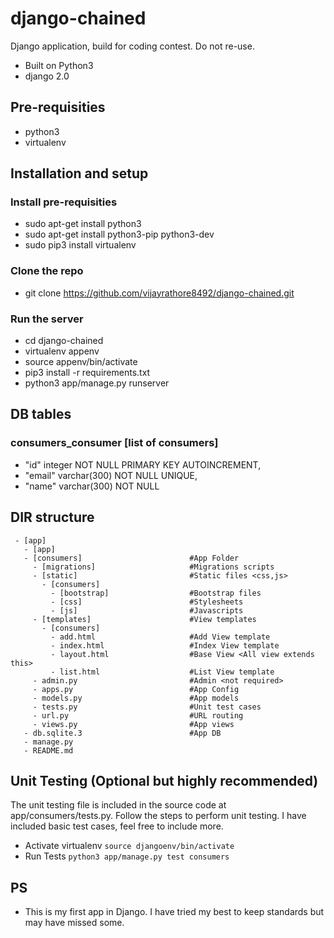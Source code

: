# django-chained

Django application, build for coding contest. Do not re-use.
  - Built on Python3
  - django 2.0

## Pre-requisities
  - python3
  - virtualenv

## Installation and setup
### Install pre-requisities
 - sudo apt-get install python3
 - sudo apt-get install python3-pip python3-dev
 - sudo pip3 install virtualenv

### Clone the repo
 - git clone https://github.com/vijayrathore8492/django-chained.git

### Run the server 
 - cd django-chained
 - virtualenv appenv
 - source appenv/bin/activate
 - pip3 install -r requirements.txt
 - python3 app/manage.py runserver

## DB tables
### consumers_consumer [list of consumers]
 - "id" integer NOT NULL PRIMARY KEY AUTOINCREMENT,
 - "email" varchar(300) NOT NULL UNIQUE,
 - "name" varchar(300) NOT NULL

## DIR structure
```
 - [app]
   - [app]
   - [consumers]                        #App Folder
     - [migrations]                     #Migrations scripts
     - [static]                         #Static files <css,js>
       - [consumers]
         - [bootstrap]                  #Bootstrap files
         - [css]                        #Stylesheets
         - [js]                         #Javascripts
     - [templates]                      #View templates
       - [consumers]
         - add.html                     #Add View template
         - index.html                   #Index View template
         - layout.html                  #Base View <All view extends this>
         - list.html                    #List View template
     - admin.py                         #Admin <not required>
     - apps.py                          #App Config
     - models.py                        #App models
     - tests.py                         #Unit test cases
     - url.py                           #URL routing
     - views.py                         #App views
   - db.sqlite.3                        #App DB
   - manage.py
   - README.md

```

## Unit Testing (Optional but highly recommended)
The unit testing file is included in the source code at app/consumers/tests.py. Follow the steps to perform unit testing. I have included basic test cases, feel free to include more.
  - Activate virtualenv `source djangoenv/bin/activate`
  - Run Tests `python3 app/manage.py test consumers`

## PS
  - This is my first app in Django. I have tried my best to keep standards but may have missed some.
